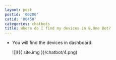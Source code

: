 ```yaml
---
layout: post
postid: '00200'
catid: '00450'
categories: chatbots
title: Where do I find my devices in B.One Bot?
---
```


- You will find the devices in dashboard.

  ![]({{ site.img }}/chatbot/4.png)